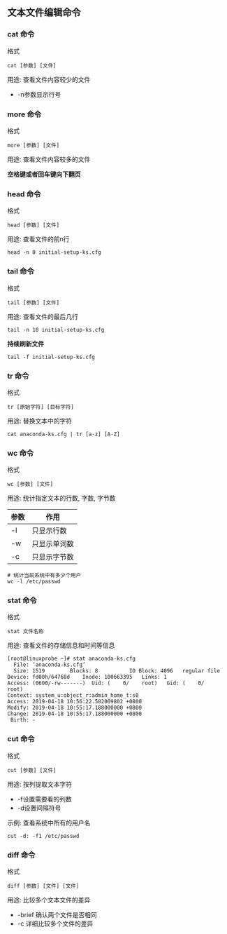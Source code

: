 ## 文本文件编辑命令

### cat 命令

格式

```
cat [参数] [文件]
```

用途: 查看文件内容较少的文件

- -n参数显示行号

### more 命令

格式

```
more [参数] [文件]
```

用途: 查看文件内容较多的文件

**空格键或者回车键向下翻页**

### head 命令

格式

```
head [参数] [文件]
```

用途: 查看文件的前n行

```SHELL
head -n 0 initial-setup-ks.cfg
```

### tail 命令

格式

```
tail [参数] [文件]
```

用途: 查看文件的最后几行

```SHELL
tail -n 10 initial-setup-ks.cfg
```

**持续刷新文件**

```SHELL
tail -f initial-setup-ks.cfg
```

### tr 命令

格式

```
tr [原始字符] [目标字符]
```

用途: 替换文本中的字符

```SHELL
cat anaconda-ks.cfg | tr [a-z] [A-Z]
```

### wc 命令

格式

```
wc [参数] [文件]
```

用途: 统计指定文本的行数, 字数, 字节数

|参数|作用|
|-|-|
|-l|只显示行数|
|-w|只显示单词数|
|-c|只显示字节数|

```SHELL
# 统计当前系统中有多少个用户
wc -l /etc/passwd
```

### stat 命令

格式

```
stat 文件名称
```

用途: 查看文件的存储信息和时间等信息

```TEXT
[root@linuxprobe ~]# stat anaconda-ks.cfg
  File: ‘anaconda-ks.cfg’
  Size: 1519        Blocks: 8          IO Block: 4096   regular file
Device: fd00h/64768d    Inode: 100663395   Links: 1
Access: (0600/-rw-------)  Uid: (    0/    root)   Gid: (    0/    root)
Context: system_u:object_r:admin_home_t:s0
Access: 2019-04-18 10:56:22.502009802 +0800
Modify: 2019-04-18 10:55:17.188000000 +0800
Change: 2019-04-18 10:55:17.188000000 +0800
 Birth: -
```

### cut 命令

格式

```
cut [参数] [文件]
```

用途: 按列提取文本字符

- -f设置需要看的列数
- -d设置间隔符号

示例: 查看系统中所有的用户名

```SHELL
cut -d: -f1 /etc/passwd
```

### diff 命令

格式

```
diff [参数] [文件] [文件]
```

用途: 比较多个文本文件的差异

- -brief 确认两个文件是否相同
- -c 详细比较多个文件的差异
